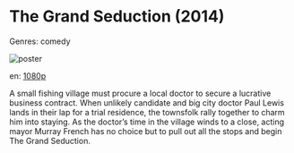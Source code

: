 # The Grand Seduction (2014)

Genres: comedy

![poster](http://image.tmdb.org/t/p/w500/6u6RCh7yU38GF7TAl0mobfjIl8p.jpg)

en:
  [1080p](magnet:?xt=urn:btih:1D67B1AE9B20433E2DF9D5829A5F880375D8E81E&tr=udp://glotorrents.pw:6969/announce&tr=udp://tracker.opentrackr.org:1337/announce&tr=udp://torrent.gresille.org:80/announce&tr=udp://tracker.openbittorrent.com:80&tr=udp://tracker.coppersurfer.tk:6969&tr=udp://tracker.leechers-paradise.org:6969&tr=udp://p4p.arenabg.ch:1337&tr=udp://tracker.internetwarriors.net:1337)
  


A small fishing village must procure a local doctor to secure a lucrative business contract. When unlikely candidate and big city doctor Paul Lewis lands in their lap for a trial residence, the townsfolk rally together to charm him into staying. As the doctor’s time in the village winds to a close, acting mayor Murray French has no choice but to pull out all the stops and begin The Grand Seduction.